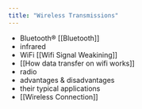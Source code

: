 ```yaml
---
title: "Wireless Transmissions"
---
```

- Bluetooth® [[Bluetooth]]
-  infrared
-  WiFi [[Wifi Signal Weakining]]
- [[How data transfer on wifi works]]
-  radio
- advantages & disadvantages 
- their typical applications
- [[Wireless Connection]]
